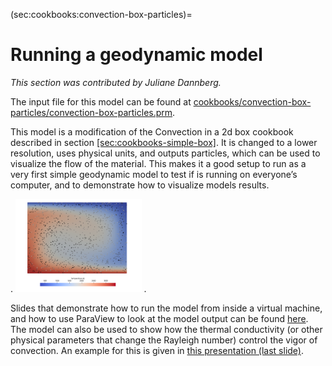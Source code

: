 (sec:cookbooks:convection-box-particles)=
# Running a geodynamic model

*This section was contributed by Juliane Dannberg.*

The input file for this model can be found at
[cookbooks/convection-box-particles/convection-box-particles.prm].

This model is a modification of the Convection in a 2d box cookbook described
in section [\[sec:cookbooks-simple-box\]][1]. It is changed to a lower
resolution, uses physical units, and outputs particles, which can be used to
visualize the flow of the material. This makes it a good setup to run as a
very first simple geodynamic model to test if is running on everyone&rsquo;s
computer, and to demonstrate how to visualize models results.

.
<img src="cookbooks/convection-box-particles/doc/convection-box.png" title="fig:" id="fig:convection-box-iterations" style="width:40.0%" alt="Setup of the tutorial model. Background colors show temperature, gray spheres illustrate particle positions." />
.

Slides that demonstrate how to run the model from inside a virtual machine,
and how to use ParaView to look at the model output can be found [here]. The
model can also be used to show how the thermal conductivity (or other physical
parameters that change the Rayleigh number) control the vigor of convection.
An example for this is given in [this presentation (last slide)].

  [cookbooks/convection-box-particles/convection-box-particles.prm]: cookbooks/convection-box-particles/convection-box-particles.prm
  [1]: #sec:cookbooks-simple-box
  [here]: https://www.dropbox.com/s/dmlcf4tx62ts6d1/02_geophysics_tutorial_01_08.pdf?dl=0
  [this presentation (last slide)]: https://www.dropbox.com/s/nqkxe54poe1op7d/03_geophysics_lecture_01_10.pdf?dl=0
